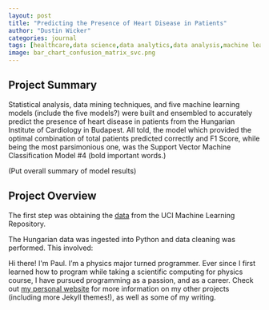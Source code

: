 ```yaml
---
layout: post
title: "Predicting the Presence of Heart Disease in Patients"
author: "Dustin Wicker"
categories: journal
tags: [healthcare,data science,data analytics,data analysis,machine learning,sample]
image: bar_chart_confusion_matrix_svc.png
---
```


## Project Summary  
Statistical analysis, data mining techniques, and five machine learning models (include the five models?) were built and ensembled to accurately predict the presence of heart disease in patients from the Hungarian Institute of Cardiology in Budapest. All told, the model which provided the optimal combination of total patients predicted correctly and F1 Score, while being the most parsimonious one, was the Support Vector Machine Classification Model #4 (bold important words.)

 (Put overall summary of model results)
 
## Project Overview  
The first step was obtaining the [data](https://archive.ics.uci.edu/ml/machine-learning-databases/heart-disease/hungarian.data) from the UCI Machine Learning Repository.  
  
The Hungarian data was ingested into Python and data cleaning was performed. This involved:


Hi there! I'm Paul. I’m a physics major turned programmer. Ever since I first learned how to program while taking a scientific computing for physics course, I have pursued programming as a passion, and as a career. Check out [my personal website](https://www.lenpaul.com/) for more information on my other projects (including more Jekyll themes!), as well as some of my writing.
